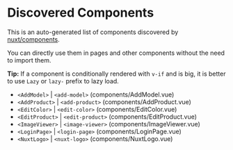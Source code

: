 # Discovered Components

This is an auto-generated list of components discovered by [nuxt/components](https://github.com/nuxt/components).

You can directly use them in pages and other components without the need to import them.

**Tip:** If a component is conditionally rendered with `v-if` and is big, it is better to use `Lazy` or `lazy-` prefix to lazy load.

- `<AddModel>` | `<add-model>` (components/AddModel.vue)
- `<AddProduct>` | `<add-product>` (components/AddProduct.vue)
- `<EditColor>` | `<edit-color>` (components/EditColor.vue)
- `<EditProduct>` | `<edit-product>` (components/EditProduct.vue)
- `<ImageViewer>` | `<image-viewer>` (components/ImageViewer.vue)
- `<LoginPage>` | `<login-page>` (components/LoginPage.vue)
- `<NuxtLogo>` | `<nuxt-logo>` (components/NuxtLogo.vue)
